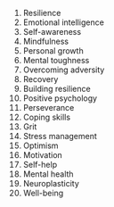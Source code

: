 1. Resilience
2. Emotional intelligence
3. Self-awareness
4. Mindfulness
5. Personal growth
6. Mental toughness
7. Overcoming adversity
8. Recovery
9. Building resilience
10. Positive psychology
11. Perseverance
12. Coping skills
13. Grit
14. Stress management
15. Optimism
16. Motivation
17. Self-help
18. Mental health
19. Neuroplasticity
20. Well-being
